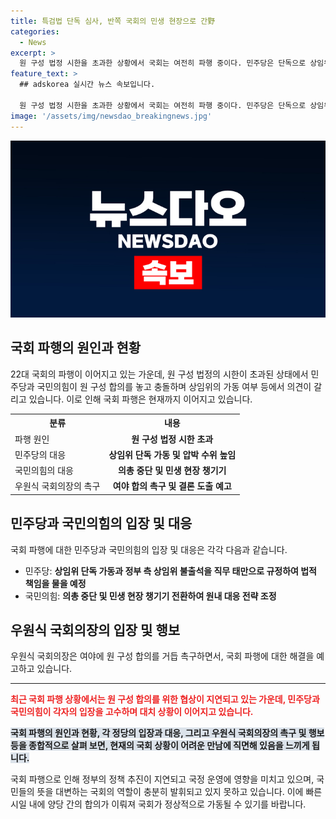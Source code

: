 ```yaml
---
title: 특검법 단독 심사, 반쪽 국회의 민생 현장으로 간野
categories:
  - News
excerpt: >
  원 구성 법정 시한을 초과한 상황에서 국회는 여전히 파행 중이다. 민주당은 단독으로 상임위를 가동해 법안을 심사하고, 국민의힘은 이에 반발하여 의총을 중단하고 민생현장에 관심을 기울이고 있다. 우원식 국회의장은 원 구성 합의를 촉구하며 결론을 내리겠다는 뜻을 밝혔다. 민주당은 정부 측 상임위 불출석을 직무 태만으로 규정하고, 상임위를 계속 가동할 계획이다. 국민의힘은 민생 안정에 나서는 한편, 국회 파행의 책임을 야당에게 돌리려는 의지를 보이고 있다.
feature_text: >
  ## adskorea 실시간 뉴스 속보입니다.

  원 구성 법정 시한을 초과한 상황에서 국회는 여전히 파행 중이다. 민주당은 단독으로 상임위를 가동해 법안을 심사하고, 국민의힘은 이에 반발하여 의총을 중단하고 민생현장에 관심을 기울이고 있다. 우원식 국회의장은 원 구성 합의를 촉구하며 결론을 내리겠다는 뜻을 밝혔다. 민주당은 정부 측 상임위 불출석을 직무 태만으로 규정하고, 상임위를 계속 가동할 계획이다. 국민의힘은 민생 안정에 나서는 한편, 국회 파행의 책임을 야당에게 돌리려는 의지를 보이고 있다.
image: '/assets/img/newsdao_breakingnews.jpg'
---
```


<p><img src="/assets/img/newsdao_breakingnews.jpg" alt="adskorea 속보" /></p>

<h2 data-ke-size="size26">국회 파행의 원인과 현황</h2>

<p data-ke-size="size16">22대 국회의 파행이 이어지고 있는 가운데, 원 구성 법정의 시한이 초과된 상태에서 민주당과 국민의힘이 원 구성 합의를 놓고 충돌하며 상임위의 가동 여부 등에서 의견이 갈리고 있습니다. 이로 인해 국회 파행은 현재까지 이어지고 있습니다.</p>

<table>
  <tr>
    <th>분류</th>
    <th>내용</th>
  </tr>
  <tr>
    <td>파행 원인</td>
    <td style="text-align: center; height: 17px;"><b>원 구성 법정 시한 초과</b></td>
  </tr>
  <tr>
    <td>민주당의 대응</td>
    <td style="text-align: center; height: 17px;"><b>상임위 단독 가동 및 압박 수위 높임</b></td>
  </tr>
  <tr>
    <td>국민의힘의 대응</td>
    <td style="text-align: center; height: 17px;"><b>의총 중단 및 민생 현장 챙기기</b></td>
  </tr>
  <tr>
    <td>우원식 국회의장의 촉구</td>
    <td style="text-align: center; height: 17px;"><b>여야 합의 촉구 및 결론 도출 예고</b></td>
  </tr>
</table>

<h2 data-ke-size="size26">민주당과 국민의힘의 입장 및 대응</h2>

<p data-ke-size="size16">국회 파행에 대한 민주당과 국민의힘의 입장 및 대응은 각각 다음과 같습니다.</p>

<ul>
  <li>민주당: <b>상임위 단독 가동과 정부 측 상임위 불출석을 직무 태만으로 규정하여 법적 책임을 물을 예정</b></li>
  <li>국민의힘: <b>의총 중단 및 민생 현장 챙기기 전환하여 원내 대응 전략 조정</b></li>
</ul>

<h2 data-ke-size="size26">우원식 국회의장의 입장 및 행보</h2>

<p data-ke-size="size16">우원식 국회의장은 여야에 원 구성 합의를 거듭 촉구하면서, 국회 파행에 대한 해결을 예고하고 있습니다.</p>

<hr>

<p data-ke-size="size16"><b><span style="color: #ee2323;">최근 국회 파행 상황에서는 원 구성 합의를 위한 협상이 지연되고 있는 가운데, 민주당과 국민의힘이 각자의 입장을 고수하며 대치 상황이 이어지고 있습니다.</span></b></p>

<p data-ke-size="size16"><b><span style="background-color: #21538527;">국회 파행의 원인과 현황, 각 정당의 입장과 대응, 그리고 우원식 국회의장의 촉구 및 행보 등을 종합적으로 살펴 보면, 현재의 국회 상황이 어려운 만남에 직면해 있음을 느끼게 됩니다.</span></b></p>

<p data-ke-size="size16">국회 파행으로 인해 정부의 정책 추진이 지연되고 국정 운영에 영향을 미치고 있으며, 국민들의 뜻을 대변하는 국회의 역할이 충분히 발휘되고 있지 못하고 있습니다. 이에 빠른 시일 내에 양당 간의 합의가 이뤄져 국회가 정상적으로 가동될 수 있기를 바랍니다.</p>

